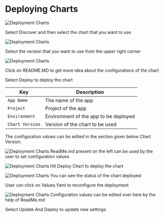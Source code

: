 # Deploying Charts

![Deployment Charts](/depchart1.JPG "Deployment Charts")

Select Discover and then select the chart that you want to use

![Deployment Charts](/depchart2.JPG "Deployment Charts")

Select the version that you want to use from the upper right corner

![Deployment Charts](/depchart3readme.JPG "Deployment Charts")

Click on README.MD to get more idea about the configurations of the chart

Select Deploy to deploy the chart


Key | Description
----|----
`App Name` | The name of the app
`Project` | Project of the app
`Environment` |Environment of the app to be deployed
`Chart Version` | Version of the chart to be used

The configuration values can be edited in the section given below Chart Version.


![Deployment Charts](/depchart4config.JPG "Deployment Charts")
ReadMe.md present on the left can be used by the user to set configuration values


![Deployment Charts](/depchart4readme.JPG "Deployment Charts")
Hit Deploy Chart to deploy the chart


![Deployment Charts](/depchartdeployed1.JPG "Deployment Charts")
You can see the status of the chart deployed

User can click on Values.Yaml to reconfigure the deployment



![Deployment Charts](/depchartreconfig.JPG "Deployment Charts")
Configuration values can be edited over here by the help of ReadMe.md

Select Update And Deploy to update new settings